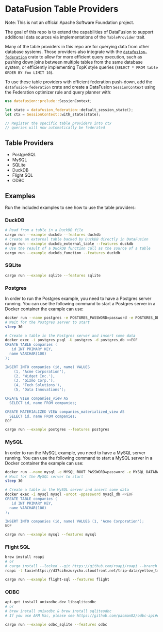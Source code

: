# DataFusion Table Providers

Note: This is not an official Apache Software Foundation project.

The goal of this repo is to extend the capabilities of DataFusion to support additional data sources via implementations of the `TableProvider` trait.

Many of the table providers in this repo are for querying data from other database systems. Those providers also integrate with the [`datafusion-federation`](https://github.com/datafusion-contrib/datafusion-federation/) crate to allow for more efficient query execution, such as pushing down joins between multiple tables from the same database system, or efficiently implementing TopK style queries (`SELECT * FROM table ORDER BY foo LIMIT 10`).

To use these table providers with efficient federation push-down, add the `datafusion-federation` crate and create a DataFusion `SessionContext` using the Federation optimizer rule and query planner with:

```rust
use datafusion::prelude::SessionContext;

let state = datafusion_federation::default_session_state();
let ctx = SessionContext::with_state(state);

// Register the specific table providers into ctx
// queries will now automatically be federated
```

## Table Providers

- PostgreSQL
- MySQL
- SQLite
- DuckDB
- Flight SQL
- ODBC

## Examples

Run the included examples to see how to use the table providers:

### DuckDB

```bash
# Read from a table in a DuckDB file
cargo run --example duckdb --features duckdb
# Create an external table backed by DuckDB directly in DataFusion
cargo run --example duckdb_external_table --features duckdb
# Use the result of a DuckDB function call as the source of a table
cargo run --example duckdb_function --features duckdb
```

### SQLite

```bash
cargo run --example sqlite --features sqlite
```

### Postgres

In order to run the Postgres example, you need to have a Postgres server running. You can use the following command to start a Postgres server in a Docker container the example can use:

```bash
docker run --name postgres -e POSTGRES_PASSWORD=password -e POSTGRES_DB=postgres_db -p 5432:5432 -d postgres:16-alpine
# Wait for the Postgres server to start
sleep 30

# Create a table in the Postgres server and insert some data
docker exec -i postgres psql -U postgres -d postgres_db <<EOF
CREATE TABLE companies (
   id INT PRIMARY KEY,
  name VARCHAR(100)
);

INSERT INTO companies (id, name) VALUES
    (1, 'Acme Corporation'),
    (2, 'Widget Inc.'),
    (3, 'Gizmo Corp.'),
    (4, 'Tech Solutions'),
    (5, 'Data Innovations');

CREATE VIEW companies_view AS
  SELECT id, name FROM companies;

CREATE MATERIALIZED VIEW companies_materialized_view AS
  SELECT id, name FROM companies;
EOF
```

```bash
cargo run --example postgres --features postgres
```

### MySQL

In order to run the MySQL example, you need to have a MySQL server running. You can use the following command to start a MySQL server in a Docker container the example can use:

```bash
docker run --name mysql -e MYSQL_ROOT_PASSWORD=password -e MYSQL_DATABASE=mysql_db -p 3306:3306 -d mysql:9.0
# Wait for the MySQL server to start
sleep 30

# Create a table in the MySQL server and insert some data
docker exec -i mysql mysql -uroot -ppassword mysql_db <<EOF
CREATE TABLE companies (
   id INT PRIMARY KEY,
  name VARCHAR(100)
);

INSERT INTO companies (id, name) VALUES (1, 'Acme Corporation');
EOF
```

```bash
cargo run --example mysql --features mysql
```

### Flight SQL

```bash
brew install roapi
# or
# cargo install --locked --git https://github.com/roapi/roapi --branch main --bins roapi
roapi -t taxi=https://d37ci6vzurychx.cloudfront.net/trip-data/yellow_tripdata_2024-01.parquet &

cargo run --example flight-sql --features flight
```

### ODBC

```bash
apt-get install unixodbc-dev libsqliteodbc
# or
# brew install unixodbc & brew install sqliteodbc
# If you use ARM Mac, please see https://github.com/pacman82/odbc-api#os-x-arm--mac-m1

cargo run --example odbc_sqlite --features odbc
```
